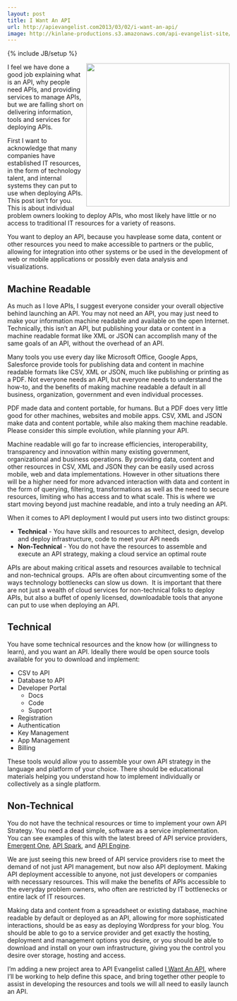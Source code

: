 ```yaml
---
layout: post
title: I Want An API
url: http://apievangelist.com2013/03/02/i-want-an-api/
image: http://kinlane-productions.s3.amazonaws.com/api-evangelist-site/blog/tag-cloud-i-want-api.png
---
```

{% include JB/setup %}
<p>
     <a title="I Want An API" href="http://iwantanapi.apievangelist.com/" target="_blank"><img src="https://s3.amazonaws.com/kinlane-productions/api-evangelist/tag-cloud-i-want-api.png"  width="325" align="right" /></a>
</p>
<p>
     I feel we have done a good job explaining what is an API, why people need APIs, and providing services to manage APIs, but we are falling short on delivering information, tools and services for deploying APIs.
</p>
<p>
     First I want to acknowledge that many companies have established IT resources, in the form of technology talent, and internal systems they can put to use when deploying APIs. This post isn’t for you. This is about individual problem owners looking to deploy APIs, who most likely have little or no access to traditional IT resources for a variety of reasons.
</p>
<p>
     You want to deploy an API, because you havplease some data, content or other resources you need to make accessible to partners or the public, allowing for integration into other systems or be used in the development of web or mobile applications or possibly even data analysis and visualizations.
</p>
<h2>
     Machine Readable
</h2>
<p>
     As much as I love APIs, I suggest everyone consider your overall objective behind launching an API. You may not need an API, you may just need to make your information machine readable and available on the open Internet. Technically, this isn’t an API, but publishing your data or content in a machine readable format like XML or JSON can accomplish many of the same goals of an API, without the overhead of an API.
</p>
<p>
     Many tools you use every day like Microsoft Office, Google Apps, Salesforce provide tools for publishing data and content in machine readable formats like CSV, XML or JSON, much like publishing or printing as a PDF. Not everyone needs an API, but everyone needs to understand the how-to, and the benefits of making machine readable a default in all business, organization, government and even individual processes.
</p>
<p>
     PDF made data and content portable, for humans. But a PDF does very little good for other machines, websites and mobile apps. CSV, XML and JSON make data and content portable, while also making them machine readable. Please consider this simple evolution, while planning your API.
</p>
<p>
     Machine readable will go far to increase efficiencies, interoperability, transparency and innovation within many existing government, organizational and business operations. By providing data, content and other resources in CSV, XML and JSON they can be easily used across mobile, web and data implementations. However in other situations there will be a higher need for more advanced interaction with data and content in the form of querying, filtering, transformations as well as the need to secure resources, limiting who has access and to what scale. This is where we start moving beyond just machine readable, and into a truly needing an API.
</p>
<p>
     When it comes to API deployment I would put users into two distinct groups:
</p>
<ul>
     <li>
          <strong>Technical</strong> - You have skills and resources to architect, design, develop and deploy infrastructure, code to meet your API needs
     </li>
     <li>
          <strong>Non-Technical</strong> - You do not have the resources to assemble and execute an API strategy, making a cloud service an optimal route
     </li>
</ul>
<p>
     APIs are about making critical assets and resources available to technical and non-technical groups.  APIs are often about circumventing some of the ways technology bottlenecks can slow us down.  It is important that there are not just a wealth of cloud services for non-technical folks to deploy APIs, but also a buffet of openly licensed, downloadable tools that anyone can put to use when deploying an API.
</p>
<h2>
     Technical
</h2>
<p>
     You have some technical resources and the know how (or willingness to learn), and you want an API. Ideally there would be open source tools available for you to download and implement:
</p>
<ul>
     <li>CSV to API 
     </li>
     <li>Database to API
     </li>
     <li>Developer Portal 
          <ul>
               <li>Docs 
               </li>
               <li>Code 
               </li>
               <li>Support 
               </li>
          </ul>
     </li>
     <li>Registration
     </li>
     <li>Authentication
     </li>
     <li>Key Management 
     </li>
     <li>App Management
     </li>
     <li>Billing
     </li>
</ul>
<p>
     These tools would allow you to assemble your own API strategy in the language and platform of your choice. There should be educational materials helping you understand how to implement individually or collectively as a single platform.
</p>
<h2>
     Non-Technical
</h2>
<p>
     You do not have the technical resources or time to implement your own API Strategy. You need a dead simple, software as a service implementation. You can see examples of this with the latest breed of API service providers, <a href="http://emergentone.com">Emergent One</a>, <a title="API Spark" href="http://apispark.com/">API Spark</a>, and <a href="https://apiengine.io/">API Engine</a>.
</p>
<p>
     We are just seeing this new breed of API service providers rise to meet the demand of not just API management, but now also API deployment. Making API deployment accessible to anyone, not just developers or companies with necessary resources. This will make the benefits of APIs accessible to the everyday problem owners, who often are restricted by IT bottlenecks or entire lack of IT resources.
</p>
<p>
     Making data and content from a spreadsheet or existing database, machine readable by default or deployed as an API, allowing for more sophisticated interactions, should be as easy as deploying Wordpress for your blog. You should be able to go to a service provider and get exactly the hosting, deployment and management options you desire, or you should be able to download and install on your own infrastructure, giving you the control you desire over storage, hosting and access.
</p>
<p>
     I’m adding a new project area to API Evangelist called <a title="I Want An API" href="http://iwantanapi.apievangelist.com/" target="_blank">I Want An API</a>, where I’ll be working to help define this space, and bring together other people to assist in developing the resources and tools we will all need to easily launch an API.
</p>
